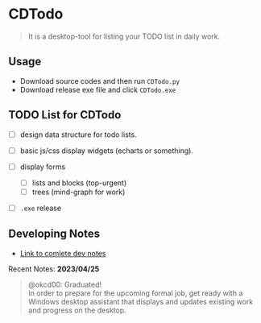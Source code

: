 # CDTodo
> It is a desktop-tool for listing your TODO list in daily work.


## Usage
+ Download source codes and then run `CDTodo.py`
+ Download release exe file and click `CDTodo.exe`


## TODO List for CDTodo
* [ ] design data structure for todo lists.
* [ ] basic js/css display widgets (echarts or something).   
* [ ] display forms
  * [ ] lists and blocks (top-urgent)
  * [ ] trees (mind-graph for work)
* [ ] `.exe` release


## Developing Notes
+ [Link to comlete dev notes](./misc/dev_notes.md)


Recent Notes:
**2023/04/25**
> @okcd00: Graduated!    
> In order to prepare for the upcoming formal job, get ready with a Windows desktop assistant that displays and updates existing work and progress on the desktop.
